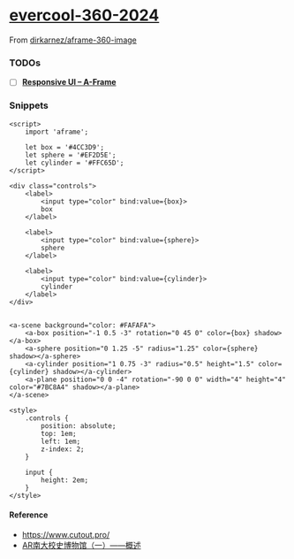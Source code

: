 [evercool-360-2024](https://dirkarnez.github.io/evercool-360-2024/)
=================
From [dirkarnez/aframe-360-image](https://github.com/dirkarnez/aframe-360-image)

### TODOs
- [ ] [**Responsive UI – A-Frame**](https://aframe.io/examples/showcase/responsiveui/)

### Snippets
```svelte
<script>
	import 'aframe';
	
	let box = '#4CC3D9';
	let sphere = '#EF2D5E';
	let cylinder = '#FFC65D';
</script>

<div class="controls">
	<label>
		<input type="color" bind:value={box}>	
		box
	</label>
	
	<label>
		<input type="color" bind:value={sphere}>	
		sphere
	</label>
	
	<label>
		<input type="color" bind:value={cylinder}>	
		cylinder
	</label>
</div>


<a-scene background="color: #FAFAFA">
	<a-box position="-1 0.5 -3" rotation="0 45 0" color={box} shadow></a-box>
	<a-sphere position="0 1.25 -5" radius="1.25" color={sphere} shadow></a-sphere>
	<a-cylinder position="1 0.75 -3" radius="0.5" height="1.5" color={cylinder} shadow></a-cylinder>
	<a-plane position="0 0 -4" rotation="-90 0 0" width="4" height="4" color="#7BC8A4" shadow></a-plane>
</a-scene>

<style>
	.controls {
		position: absolute;
		top: 1em;
		left: 1em;
		z-index: 2;
	}
	
	input {
		height: 2em;
	}
</style>
```
#### Reference
- https://www.cutout.pro/
- [AR南大校史博物馆（一）——概述](https://zhou-yuxin.github.io/articles/2016/AR%E5%8D%97%E5%A4%A7%E6%A0%A1%E5%8F%B2%E5%8D%9A%E7%89%A9%E9%A6%86%EF%BC%88%E4%B8%80%EF%BC%89%E2%80%94%E2%80%94%E6%A6%82%E8%BF%B0/index.html)
